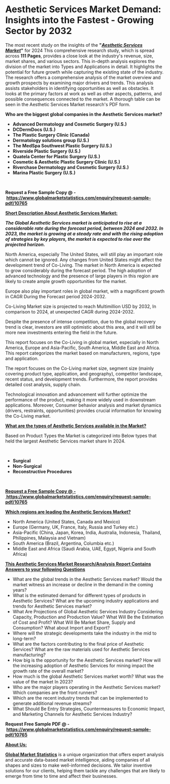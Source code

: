 <h1>Aesthetic Services Market Demand: Insights into the Fastest - Growing Sector by 2032</h1>
<p>The most recent study on the insights of the <strong>"</strong><a href="https://www.globalmarketstatistics.com/market-reports/aesthetic-services-market-10765"><strong><em>Aesthetic Services Market</em></strong></a><strong>"</strong>&nbsp;for 2024 This comprehensive research study, which is spread across <strong>111 Pages</strong>, provides a close look at the industry's revenue, size, market shares, and various sectors. This in-depth analysis explores the division of the market into Types and Applications in detail. It highlights the potential for future growth while capturing the existing state of the industry. The research offers a comprehensive analysis of the market overview and growth prospects by examining major drivers and trends. This analysis assists stakeholders in identifying opportunities as well as obstacles. It looks at the primary factors at work as well as other aspects, patterns, and possible consequences connected to the market. A thorough table can be seen in the Aesthetic Services Market research's PDF form.</p>
<p><strong>Who are the biggest global companies in the Aesthetic Services market?<br /></strong></p>
<ul>
<li><strong>Advanced Dermatology and Cosmetic Surgery (U.S.)</strong></li>
<li><strong>DCDermDocs (U.S.)</strong></li>
<li><strong>The Plastic Surgery Clinic (Canada)</strong></li>
<li><strong>Dermatology solutions group (U.S.)</strong></li>
<li><strong>The MedSpa Southwest Plastic Surgery (U.S.)</strong></li>
<li><strong>Riverside Plastic Surgery (U.S.)</strong></li>
<li><strong>Quatela Center for Plastic Surgery (U.S.)</strong></li>
<li><strong>Cosmetic &amp; Aesthetic Plastic Surgery Clinic (U.S.)</strong></li>
<li><strong>Riverchase Dermatology and Cosmetic Surgery (U.S.)</strong></li>
<li><strong>Marina Plastic Surgery (U.S.)</strong></li>
</ul>
<p>&nbsp;</p>
<p><strong>Request a Free Sample Copy @ -&nbsp;</strong><a href="https://www.globalmarketstatistics.com/enquiry/request-sample-pdf/10765"><strong>https://www.globalmarketstatistics.com/enquiry/request-sample-pdf/10765</strong></a></p>
<p><strong><u>Short Description About Aesthetic Services Market:</u></strong></p>
<p><strong><em>The Global Aesthetic Services market is anticipated to rise at a considerable rate during the forecast period, between 2024 and 2032. In 2023, the market is growing at a steady rate and with the rising adoption of strategies by key players, the market is expected to rise over the projected horizon.</em></strong></p>
<p>North America, especially The United States, will still play an important role which cannot be ignored. Any changes from United States might affect the development trend of Co-Living. The market in North America is expected to grow considerably during the forecast period. The high adoption of advanced technology and the presence of large players in this region are likely to create ample growth opportunities for the market.</p>
<p>Europe also play important roles in global market, with a magnificent growth in CAGR During the Forecast period 2024-2032.</p>
<p>Co-Living Market size is projected to reach Multimillion USD by 2032, In comparison to 2024, at unexpected CAGR during 2024-2032.</p>
<p>Despite the presence of intense competition, due to the global recovery trend is clear, investors are still optimistic about this area, and it will still be more new investments entering the field in the future.</p>
<p>This report focuses on the Co-Living in global market, especially in North America, Europe and Asia-Pacific, South America, Middle East and Africa. This report categorizes the market based on manufacturers, regions, type and application.</p>
<p>The report focuses on the Co-Living market size, segment size (mainly covering product type, application, and geography), competitor landscape, recent status, and development trends. Furthermore, the report provides detailed cost analysis, supply chain.</p>
<p>Technological innovation and advancement will further optimize the performance of the product, making it more widely used in downstream applications. Moreover, Consumer behavior analysis and market dynamics (drivers, restraints, opportunities) provides crucial information for knowing the Co-Living market.</p>
<p><strong><u>What are the types of Aesthetic Services available in the Market?</u></strong></p>
<p>Based on Product Types the Market is categorized into Below types that held the largest Aesthetic Services market share In 2024.</p>
<p>&nbsp;</p>
<ul>
<li><strong>Surgical</strong></li>
<li><strong>Non-Surgical</strong></li>
<li><strong>Reconstructive Procedures</strong></li>
</ul>
<p>&nbsp;</p>
<p><strong><u>Request a Free Sample Copy @ -&nbsp;</u></strong><a href="https://www.globalmarketstatistics.com/enquiry/request-sample-pdf/10765"><strong>https://www.globalmarketstatistics.com/enquiry/request-sample-pdf/10765</strong></a></p>
<p><strong><u>Which regions are leading the Aesthetic Services Market?</u></strong></p>
<ul>
<li>North America (United States, Canada and Mexico)</li>
<li>Europe (Germany, UK, France, Italy, Russia and Turkey etc.)</li>
<li>Asia-Pacific (China, Japan, Korea, India, Australia, Indonesia, Thailand, Philippines, Malaysia and Vietnam)</li>
<li>South America (Brazil, Argentina, Columbia etc.)</li>
<li>Middle East and Africa (Saudi Arabia, UAE, Egypt, Nigeria and South Africa)</li>
</ul>
<p><strong><u>This Aesthetic Services Market Research/Analysis Report Contains Answers to your following Questions</u></strong></p>
<ul>
<li>What are the global trends in the Aesthetic Services market? Would the market witness an increase or decline in the demand in the coming years?</li>
<li>What is the estimated demand for different types of products in Aesthetic Services? What are the upcoming industry applications and trends for Aesthetic Services market?</li>
<li>What Are Projections of Global Aesthetic Services Industry Considering Capacity, Production and Production Value? What Will Be the Estimation of Cost and Profit? What Will Be Market Share, Supply and Consumption? What about Import and Export?</li>
<li>Where will the strategic developments take the industry in the mid to long-term?</li>
<li>What are the factors contributing to the final price of Aesthetic Services? What are the raw materials used for Aesthetic Services manufacturing?</li>
<li>How big is the opportunity for the Aesthetic Services market? How will the increasing adoption of Aesthetic Services for mining impact the growth rate of the overall market?</li>
<li>How much is the global Aesthetic Services market worth? What was the value of the market In 2023?</li>
<li>Who are the major players operating in the Aesthetic Services market? Which companies are the front runners?</li>
<li>Which are the recent industry trends that can be implemented to generate additional revenue streams?</li>
<li>What Should Be Entry Strategies, Countermeasures to Economic Impact, and Marketing Channels for Aesthetic Services Industry?</li>
</ul>
<p><strong>Request Free Sample PDF @ -&nbsp;</strong><a href="https://www.globalmarketstatistics.com/enquiry/request-sample-pdf/10765"><strong>https://www.globalmarketstatistics.com/enquiry/request-sample-pdf/10765</strong></a></p>
<p><strong><u>About Us:</u></strong></p>
<p><a href="https://www.globalmarketstatistics.com/enquiry/request-sample-pdf/10765"><strong>Global Market Statistics</strong></a>&nbsp;is a unique organization that offers expert analysis and accurate data-based market intelligence, aiding companies of all shapes and sizes to make well-informed decisions. We tailor inventive solutions for our clients, helping them tackle any challenges that are likely to emerge from time to time and affect their businesses.</p>